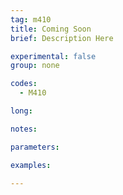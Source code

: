 ```yaml
---
tag: m410
title: Coming Soon
brief: Description Here

experimental: false
group: none

codes:
  - M410

long:

notes:

parameters:

examples:

---
```


